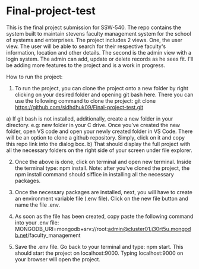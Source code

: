# Final-project-test

This is the final project submission for SSW-540. The repo contains the system built to maintain stevens faculty management system for the school of systems and enterprises. The project includes 2 views. One, the user view. The user will be able to search for their respective faculty's information, location and other details. The second is the admin view with a login system. The admin can add, update or delete records as he sees fit. I'll be adding more features to the project and is a work in progress.

How to run the project:

1) To run the project, you can clone the project onto a new folder by right clicking on your desired folder and opening git bash here. There you can use the following command to clone the project: git clone https://github.com/sidhdhuk09/Final-project-test.git
  
  a) If git bash is not installed, additionally, create a new folder in your directory. e.g: new folder in your C drive. Once you've created the new folder, open VS code and open your newly created folder in VS Code. There will be an option to clone a github repository. Simply, click on it and copy this repo link into the dialog box. 
  b) That should display the full project with all the necessary folders on the right side of your screen under file explorer. 
 

2) Once the above is done, click on terminal and open new terminal. Inside the terminal type: npm install. 
Note: after you've cloned the project, the npm install command should siffice in installing all the necessary packages. 

3) Once the necessary packages are installed, next, you will have to create an environment variable file (.env file). Click on the new file button and name the file .env. 

4) As soon as the file has been created, copy paste the following command into your .env file:          MONGODB_URI=mongodb+srv://root:admin@cluster01.j30rt5u.mongodb.net/faculty_management

5) Save the .env file. Go back to your terminal and type: npm start. 
This should start the project on localhost:9000. Typing localhost:9000 on your browser will open the project. 
